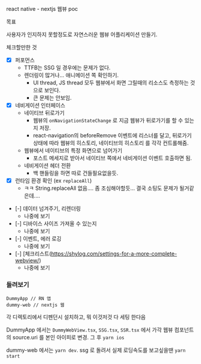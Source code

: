 react native - nextjs 웹뷰 poc

목표

사용자가 인지하지 못할정도로 자연스러운 웹뷰 어플리케이션 만들기.

체크할만한 것

- [x] 퍼포먼스
  - TTFB는 SSG 일 경우에는 문제가 없다.
  - 렌더링이 많거나... 애니메이션 쪽 확인하기.
    - UI thread, JS thread 모두 웹뷰에서 화면 그릴때의 리소스도 측정하는 것으로 보인다.
    - 큰 문제는 안보임.
- [x] 네비게이션 인터페이스
  - 네이티브 뒤로가기
    - 웹뷰의 `onNavigationStateChange` 로 지금 웹뷰가 뒤로가기를 할 수 있는지 저장.
    - react-navigation의 beforeRemove 이벤트에 리스너를 달고, 뒤로가기 상태에 따라 웹뷰의 히스토리, 네이티브의 히스토리 를 각각 컨트롤해줌.
  - 웹뷰에서 네이티브의 특정 화면으로 넘어가기
    - 포스트 메세지로 받아서 네이티브 쪽에서 네비게이션 이벤트 호출하면 됨.
  - 네비게이션 헤더 전환
    - 백 핸들링을 하면 따로 건들필요없을듯.
- [x] 런타임 환경 확인 (ex `replaceAll`)
  - ㅋㅋ String.replaceAll 없음.... 좀 조심해야할듯... 결국 소팅도 문제가 될거같은데....
- [-] 데이터 넘겨주기, 리렌더링
  - 나중에 보기
- [-] 디바이스 사이즈 가져올 수 있는지
  - 나중에 보기
- [-] 이벤트, 에러 로깅
  - 나중에 보기
- [-] [체크리스트(https://shylog.com/settings-for-a-more-complete-webview/)
  - 나중에 보기


### 돌려보기

```
DummyApp // RN 앱
dummy-web // nextjs 웹
```

각 디렉토리에서 디펜던시 설치하고, 뭐 이것저것 다 세팅 한다음

DummyApp 에서는 `DummyWebView.tsx`, `SSG.tsx`, `SSR.tsx` 에서 가각 웹뷰 컴포넌트의 source.uri 를 본인 아이피로 변경. 그 후  `yarn ios`

dummy-web 에서는 `yarn dev`. ssg 로 돌려서 실제 로딩속도를 보고싶을땐 `yarn start`